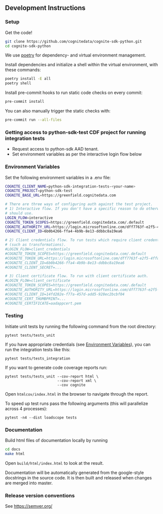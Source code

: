 ## Development Instructions

### Setup

Get the code!

```bash
git clone https://github.com/cognitedata/cognite-sdk-python.git
cd cognite-sdk-python
```

We use [poetry](https://pypi.org/project/poetry/) for dependency- and virtual environment management.

Install dependencies and initialize a shell within the virtual environment, with these commands:

```bash
poetry install -E all
poetry shell
```

Install pre-commit hooks to run static code checks on every commit:

```bash
pre-commit install
```

You can also manually trigger the static checks with:

```bash
pre-commit run --all-files
```

### Getting access to python-sdk-test CDF project for running integration tests

- Request access to python-sdk AAD tenant.
- Set environment variables as per the interactive login flow below

### Environment Variables

Set the following environment variables in a .env file:

```bash
COGNITE_CLIENT_NAME=python-sdk-integration-tests-<your-name>
COGNITE_PROJECT=python-sdk-test
COGNITE_BASE_URL=https://greenfield.cognitedata.com

# There are three ways of configuring auth against the test project.
# 1) Interactive flow. If you don't have a specific reason to do otherwise, this is the method you
# should use.
LOGIN_FLOW=interactive
COGNITE_TOKEN_SCOPES=https://greenfield.cognitedata.com/.default
COGNITE_AUTHORITY_URL=https://login.microsoftonline.com/dff7763f-e2f5-4ffd-9b8a-4ba4bafba5ea
COGNITE_CLIENT_ID=6b0b4266-ffa4-4b9b-8e13-ddbbc8a19ea6

# 2) Client credentials flow. To run tests which require client credentials to be set
# (such as transformations).
#LOGIN_FLOW=client_credentials
#COGNITE_TOKEN_SCOPES=https://greenfield.cognitedata.com/.default
#COGNITE_TOKEN_URL=https://login.microsoftonline.com/dff7763f-e2f5-4ffd-9b8a-4ba4bafba5ea/oauth2/v2.0/token
#COGNITE_CLIENT_ID=6b0b4266-ffa4-4b9b-8e13-ddbbc8a19ea6
#COGNITE_CLIENT_SECRET=...

# 3) Client certificate flow. To run with client certificate auth.
#LOGIN_FLOW=client_certificate
#COGNITE_TOKEN_SCOPES=https://greenfield.cognitedata.com/.default
#COGNITE_AUTHORITY_URL=https://login.microsoftonline.com/dff7763f-e2f5-4ffd-9b8a-4ba4bafba5ea
#COGNITE_CLIENT_ID=14fd282e-f77a-457d-add5-928ec2bcbf04
#COGNITE_CERT_THUMBPRINT=...
#COGNITE_CERTIFICATE=aadappcert.pem
```

### Testing

Initiate unit tests by running the following command from the root directory:

`pytest tests/tests_unit`

If you have appropriate credentials (see [Environment Variables](#environment-variables)), you can run the integration tests like this:

`pytest tests/tests_integration`

If you want to generate code coverage reports run:

```
pytest tests/tests_unit --cov-report html \
                        --cov-report xml \
                        --cov cognite
```

Open `htmlcov/index.html` in the browser to navigate through the report.

To speed up test runs pass the following arguments (this will parallelize across 4 processes):

```
pytest -n4 --dist loadscope tests
```

### Documentation

Build html files of documentation locally by running

```bash
cd docs
make html
```

Open `build/html/index.html` to look at the result.

Documentation will be automatically generated from the google-style docstrings in the source code.
It is then built and released when changes are merged into master.

### Release version conventions

See https://semver.org/
